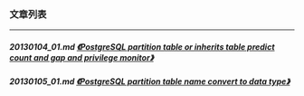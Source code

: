 ### 文章列表  
----  
##### 20130104_01.md   [《PostgreSQL partition table or inherits table predict count and gap and privilege monitor》](20130104_01.md)  
##### 20130105_01.md   [《PostgreSQL partition table name convert to data type》](20130105_01.md)  
